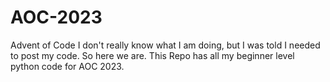# AOC-2023
Advent of Code
I don't really know what I am doing, but I was told I needed to post my code. So here we are. This Repo has all my beginner level python code for AOC 2023.
